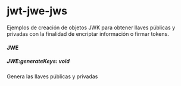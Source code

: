# jwt-jwe-jws
Ejemplos de creación de objetos JWK para obtener llaves públicas y privadas con la finalidad de encriptar información o firmar tokens.


#### JWE

##### JWE:generateKeys: void
Genera las llaves públicas y privadas

